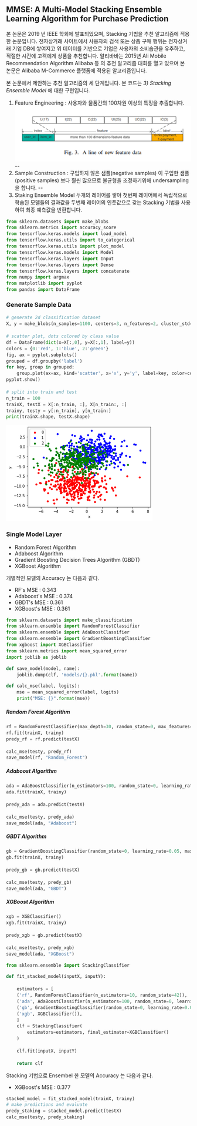 ## MMSE: A Multi-Model Stacking Ensemble Learning Algorithm for Purchase Prediction

본 논문은 2019 년 IEEE 학회에 발표되었으며, Stacking 기법을 추천 알고리즘에 적용한 논문입니다. 
전자상거래 사이트에서 사용자의 검색 또는 상품 구매 행위는 전자상거래 기업 DB에 쌓여지고 위 데이터를 기반으로 기업은 사용자의 소비습관을 유추하고, 적절한 시간에 고객에게 상품을 추천합니다. 알리바바는 2015년 Ali Mobile Recommendation Algorithm Alibaba 등 의 추천 알고리즘 대회를 열고 있으며 본 논문은 Alibaba M-Commerce 플랫폼에 적용된 알고리즘입니다.  

본 논문에서 제안하는 추천 알고리즘의 세 단계입니다. 
본 코드는 *3) Stacking Ensemble Model* 에 대한 구현입니다.

1) Feature Engineering : 사용자와 물품간의 100차원 이상의 특징을 추출합니다. 
![Alt text](./res/ensemble_features.png "Ensemble Feature")
--
2) Sample Construction : 구입하지 않은 샘플(negative samples) 이 구입한 샘플(positive samples) 보다 훨씬 많으므로 불균형을 조정하기위해 undersampling 을 합니다.
--
3) Staking Ensemble Model 두개의 레이어를 쌓아 첫번째 레이어에서 독립적으로 학습된 모델들의 결과값을 두번째 레이어의 인풋값으로 갖는 Stacking 기법을 사용하여 최종 예측값을 반환합니다.

```python
from sklearn.datasets import make_blobs
from sklearn.metrics import accuracy_score
from tensorflow.keras.models import load_model
from tensorflow.keras.utils import to_categorical
from tensorflow.keras.utils import plot_model
from tensorflow.keras.models import Model
from tensorflow.keras.layers import Input
from tensorflow.keras.layers import Dense
from tensorflow.keras.layers import concatenate
from numpy import argmax
from matplotlib import pyplot
from pandas import DataFrame
```

### Generate Sample Data


```python
# generate 2d classification dataset
X, y = make_blobs(n_samples=1100, centers=3, n_features=2, cluster_std=2, random_state=2)

# scatter plot, dots colored by class value
df = DataFrame(dict(x=X[:,0], y=X[:,1], label=y))
colors = {0:'red', 1:'blue', 2:'green'}
fig, ax = pyplot.subplots()
grouped = df.groupby('label')
for key, group in grouped:
    group.plot(ax=ax, kind='scatter', x='x', y='y', label=key, color=colors[key])
pyplot.show()

# split into train and test
n_train = 100
trainX, testX = X[:n_train, :], X[n_train:, :]
trainy, testy = y[:n_train], y[n_train:]
print(trainX.shape, testX.shape)
```
![Alt text](./res/2.png "Ensemble Feature")

### Single Model Layer
- Random Forest Algorithm
- Adaboost Algorithm
- Gradient Boosting Decision Trees Algorithm (GBDT)
- XGBoost Algorithm

개별적인 모델의 Accuracy 는 다음과 같다.

- RF's MSE : 0.343
- Adaboost's MSE : 0.374
- GBDT's MSE : 0.361
- XGBoost's MSE : 0.361



```python
from sklearn.datasets import make_classification
from sklearn.ensemble import RandomForestClassifier
from sklearn.ensemble import AdaBoostClassifier
from sklearn.ensemble import GradientBoostingClassifier
from xgboost import XGBClassifier
from sklearn.metrics import mean_squared_error
import joblib as joblib
```

```python
def save_model(model, name):
    joblib.dump(clf, 'models/{}.pkl'.format(name)) 
```

```python
def calc_mse(label, logits):
    mse = mean_squared_error(label, logits)
    print("MSE: {}".format(mse))
```

##### Random Forest Algorithm

```python
rf = RandomForestClassifier(max_depth=30, random_state=0, max_features="sqrt", min_samples_leaf=10)
rf.fit(trainX, trainy)
predy_rf = rf.predict(testX)

calc_mse(testy, predy_rf)
save_model(rf, "Random_Forest")
```

##### Adaboost Algorithm

```python
ada = AdaBoostClassifier(n_estimators=100, random_state=0, learning_rate=0.05)
ada.fit(trainX, trainy)

predy_ada = ada.predict(testX)

calc_mse(testy, predy_ada)
save_model(ada, "Adaboost")

```

##### GBDT Algorithm

```python
gb = GradientBoostingClassifier(random_state=0, learning_rate=0.05, max_features="sqrt", min_samples_leaf=10)
gb.fit(trainX, trainy)

predy_gb = gb.predict(testX)

calc_mse(testy, predy_gb)
save_model(ada, "GBDT")
```

##### XGBoost Algorithm

```python
xgb = XGBClassifier()
xgb.fit(trainX, trainy)

predy_xgb = gb.predict(testX)

calc_mse(testy, predy_xgb)
save_model(ada, "XGBoost")
```

```python
from sklearn.ensemble import StackingClassifier
```

```python
def fit_stacked_model(inputX, inputY):
    
    estimators = [
    ('rf', RandomForestClassifier(n_estimators=10, random_state=42)),
    ('ada', AdaBoostClassifier(n_estimators=100, random_state=0, learning_rate=0.05)),
    ('gb', GradientBoostingClassifier(random_state=0, learning_rate=0.05, max_features="sqrt", min_samples_leaf=10)),
    ('xgb', XGBClassifier()),
    ]
    clf = StackingClassifier(
        estimators=estimators, final_estimator=XGBClassifier()
    )

    clf.fit(inputX, inputY)

    return clf
```
Stacking 기법으로 Ensembel 한 모델의 Accuracy 는 다음과 같다.

- XGBoost's MSE : 0.377

```python
stacked_model = fit_stacked_model(trainX, trainy)
# make predictions and evaluate
predy_staking = stacked_model.predict(testX)
calc_mse(testy, predy_staking)
```
